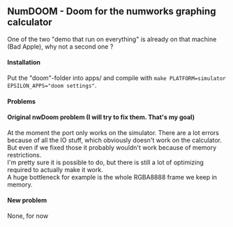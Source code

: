 ## NumDOOM - Doom for the numworks graphing calculator

One of the two "demo that run on everything" is already on that machine (Bad Apple), why not a second one ?


#### Installation

Put the "doom"-folder into apps/ and compile with `make PLATFORM=simulator EPSILON_APPS="doom settings"`.

#### Problems

#### Original nwDoom problem (I will try to fix them. That's my goal)
At the moment the port only works on the simulator. There are a lot errors because of all the IO stuff, which obviously doesn't work on the calculator. But even if we fixed those it probably wouldn't work because of memory restrictions.  
I'm pretty sure it is possible to do, but there is still a lot of optimizing required to actually make it work.  
A huge bottleneck for example is the whole RGBA8888 frame we keep in memory.

#### New problem
None, for now

